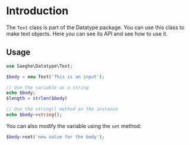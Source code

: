 # Introduction

The `Text` class is part of the Datatype package.
You can use this class to make text objects.
Here you can see its API and see how to use it.

## Usage

```php
use Saeghe\Datatype\Text;

$body = new Text('This is an input');

// Use the variable as a string
echo $body;
$length = strlen($body)

// Use the string() method on the instance
echo $body->string();
```

You can also modify the variable using the `set` method:

```php
$body->set('new value for the body');
```
